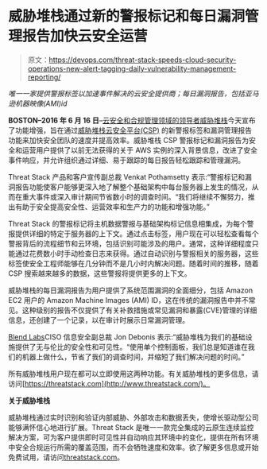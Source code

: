 # 威胁堆栈通过新的警报标记和每日漏洞管理报告加快云安全运营

> 原文：<https://devops.com/threat-stack-speeds-cloud-security-operations-new-alert-tagging-daily-vulnerability-management-reporting/>

*唯一一家提供警报标签以加速事件解决的云安全提供商；每日漏洞报告，包括亚马逊机器映像(AMI)id*

**BOSTON–2016 年 6 月 16 日**–[云安全和合规管理领域的领导者威胁堆栈](http://www.threatstack.com/)今天宣布了功能增强，旨在通过[威胁堆栈云安全平台(CSP)](https://www.threatstack.com/platform) 的新警报标签和漏洞管理报告功能来加快安全团队的速度并提高效率。威胁堆栈 CSP 警报标记和漏洞报告为安全和运营用户提供了以前无法获得的关于 AWS 实例的深入背景信息，改进了安全事件响应，并允许组织通过详细、易于跟踪的每日报告轻松跟踪和管理漏洞。

Threat Stack 产品和客户宣传副总裁 Venkat Pothamsetty 表示:“警报标记和漏洞报告功能使客户能够更深入地了解整个基础架构中每台服务器上发生的情况，从而在重大事件或深入审计期间节省数小时的调查时间。“我们将继续不懈努力，推出有助于安全提高安全性、运营效率和生产力的功能和增强功能。”

Threat Stack 的警报标记将主机数据警报与基础架构标记信息相集成，为每个警报提供详细的特定于服务器的上下文。通过点击标签，用户现在可以轻松查看每个警报背后的流程细节和云环境，包括识别可能涉及的用户。通常，这种详细程度只能通过花费数小时手动检查日志来获得。通过自动识别与警报相关的服务器，这些标签使安全工程师能够在几分钟而不是几小时内解决问题。随着时间的推移，随着 CSP 搜索越来越多的数据，这些警报将提供更多的上下文。

威胁堆栈的每日漏洞报告为用户提供了系统范围漏洞的全面细分，包括 Amazon EC2 用户的 Amazon Machine Images (AMI) ID，这在传统的漏洞报告中并不常见。这种级别的报告不仅提供了有关补救措施或常见漏洞和暴露(CVE)管理的详细信息，还创建了一个记录，以在审计时展示日常漏洞管理。

[Blend Labs](https://blendlabs.com/)CISO 信息安全副总裁 Jon Debonis 表示:“威胁堆栈为我们的基础设施提供了无与伦比的安全性和可见性。“使用单个控制面板，我们总是知道谁在我们的机器上做什么，节省了我们的调查时间，并缩短了我们解决问题的时间。”

所有威胁堆栈用户现在都可以立即使用这两种功能。有关威胁堆栈的更多信息，请访问[https://threatstack.com](http://www.threatstack.com/)。

**关于威胁堆栈**

威胁堆栈通过实时识别和验证内部威胁、外部攻击和数据丢失，使增长驱动型公司能够满怀信心地进行扩展。Threat Stack 是唯一一款完全集成的云原生连续监控解决方案，可为客户提供即时可见性并自动响应其环境中的变化，提供在所有环境中安全合规运行所需的覆盖范围，而不会牺牲速度和效率。欲了解更多信息或开始免费试用，请访问[threatstack.com](https://www.threatstack.com/)。